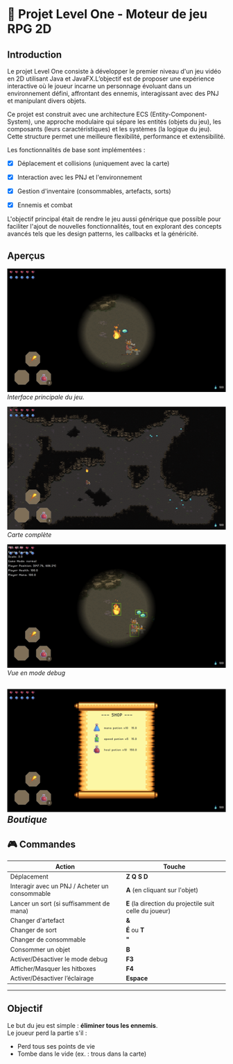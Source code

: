 # 📜 Projet Level One - Moteur de jeu RPG 2D

## Introduction

Le projet Level One consiste à développer le premier niveau d'un jeu vidéo en 2D utilisant Java et JavaFX.L’objectif est de proposer une expérience interactive où le joueur incarne un personnage évoluant dans un environnement défini, affrontant des ennemis, interagissant avec des PNJ et manipulant divers objets.

Ce projet est construit avec une architecture ECS (Entity-Component-System), une approche modulaire qui sépare les entités (objets du jeu), les composants (leurs caractéristiques) et les systèmes (la logique du jeu). Cette structure permet une meilleure flexibilité, performance et extensibilité.

Les fonctionnalités de base sont implémentées :

- [X] Déplacement et collisions (uniquement avec la carte)

- [X] Interaction avec les PNJ et l'environnement

- [X] Gestion d'inventaire (consommables, artefacts, sorts)

- [X] Ennemis et combat

L'objectif principal était de rendre le jeu aussi générique que possible pour faciliter l'ajout de nouvelles fonctionnalités, tout en explorant des concepts avancés tels que les design patterns, les callbacks et la généricité.

## Aperçus

![Interface principale](src/main/resources/suchagame/screenshots/main.png)
*Interface principale du jeu.*

![Carte complète](src/main/resources/suchagame/screenshots/full_map.png)
*Carte complète*

![Mode Debug](src/main/resources/suchagame/screenshots/debug.png)
*Vue en mode debug*

![Boutique](src/main/resources/suchagame/screenshots/shop.png)
*Boutique*
---

## 🎮 Commandes

| Action | Touche |
|--------|--------|
| Déplacement | **Z Q S D** |
| Interagir avec un PNJ / Acheter un consommable | **A** (en cliquant sur l'objet) |
| Lancer un sort (si suffisamment de mana) | **E** (la direction du projectile suit celle du joueur) |
| Changer d'artefact | **&** |
| Changer de sort | **É** ou **T** |
| Changer de consommable | **"** |
| Consommer un objet | **B** |
| Activer/Désactiver le mode debug | **F3** |
| Afficher/Masquer les hitboxes | **F4** |
| Activer/Désactiver l’éclairage | **Espace** |

---

## Objectif

Le but du jeu est simple : **éliminer tous les ennemis**.  
Le joueur perd la partie s'il :
- Perd tous ses points de vie
- Tombe dans le vide (ex. : trous dans la carte)  
